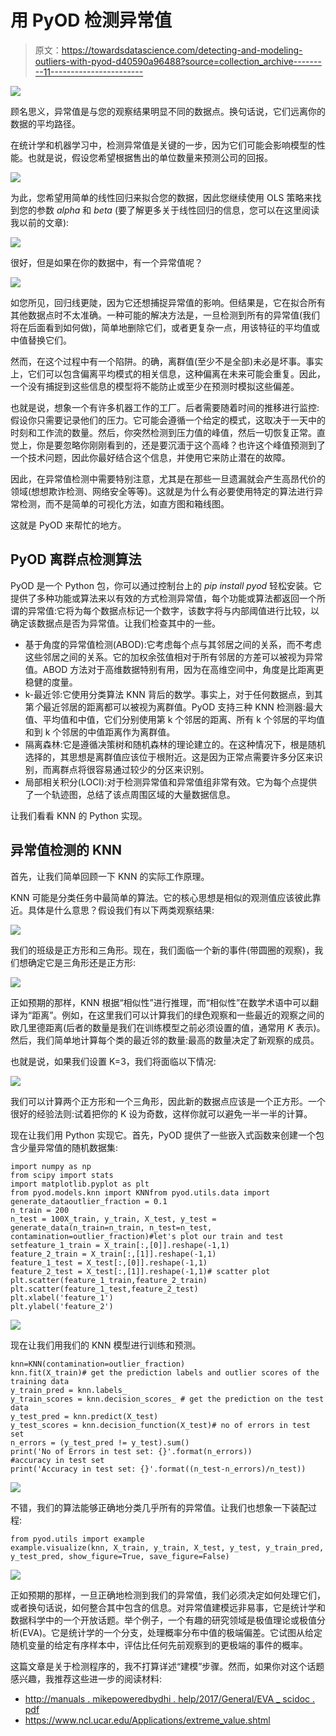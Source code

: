# 用 PyOD 检测异常值

> 原文：<https://towardsdatascience.com/detecting-and-modeling-outliers-with-pyod-d40590a96488?source=collection_archive---------11----------------------->

![](img/2259c55ff71e37f5ff90d404da87993c.png)

顾名思义，异常值是与您的观察结果明显不同的数据点。换句话说，它们远离你的数据的平均路径。

在统计学和机器学习中，检测异常值是关键的一步，因为它们可能会影响模型的性能。也就是说，假设您希望根据售出的单位数量来预测公司的回报。

![](img/c5044e072888e7b52f94399ef6078c10.png)

为此，您希望用简单的线性回归来拟合您的数据，因此您继续使用 OLS 策略来找到您的参数 *alpha* 和 *beta* (要了解更多关于线性回归的信息，您可以在这里阅读我以前的文章):

![](img/2efe7ece9d5f404545514555f78868ad.png)

很好，但是如果在你的数据中，有一个异常值呢？

![](img/2b022a6b731f170b05bbeb5d054d5093.png)

如您所见，回归线更陡，因为它还想捕捉异常值的影响。但结果是，它在拟合所有其他数据点时不太准确。一种可能的解决方法是，一旦检测到所有的异常值(我们将在后面看到如何做)，简单地删除它们，或者更复杂一点，用该特征的平均值或中值替换它们。

然而，在这个过程中有一个陷阱。的确，离群值(至少不是全部)未必是坏事。事实上，它们可以包含偏离平均模式的相关信息，这种偏离在未来可能会重复。因此，一个没有捕捉到这些信息的模型将不能防止或至少在预测时模拟这些偏差。

也就是说，想象一个有许多机器工作的工厂。后者需要随着时间的推移进行监控:假设你只需要记录他们的压力。它可能会遵循一个给定的模式，这取决于一天中的时刻和工作流的数量。然后，你突然检测到压力值的峰值，然后一切恢复正常。直觉上，你是要忽略你刚刚看到的，还是要沉湎于这个高峰？也许这个峰值预测到了一个技术问题，因此你最好结合这个信息，并使用它来防止潜在的故障。

因此，在异常值检测中需要特别注意，尤其是在那些一旦遗漏就会产生高昂代价的领域(想想欺诈检测、网络安全等等)。这就是为什么有必要使用特定的算法进行异常检测，而不是简单的可视化方法，如直方图和箱线图。

这就是 PyOD 来帮忙的地方。

## PyOD 离群点检测算法

PyOD 是一个 Python 包，你可以通过控制台上的 *pip install pyod* 轻松安装。它提供了多种功能或算法来以有效的方式检测异常值，每个功能或算法都返回一个所谓的异常值:它将为每个数据点标记一个数字，该数字将与内部阈值进行比较，以确定该数据点是否为异常值。让我们检查其中的一些。

*   基于角度的异常值检测(ABOD):它考虑每个点与其邻居之间的关系，而不考虑这些邻居之间的关系。它的加权余弦值相对于所有邻居的方差可以被视为异常值。ABOD 方法对于高维数据特别有用，因为在高维空间中，角度是比距离更稳健的度量。
*   k-最近邻:它使用分类算法 KNN 背后的数学。事实上，对于任何数据点，到其第*个*最近邻居的距离都可以被视为离群值。PyOD 支持三种 KNN 检测器:最大值、平均值和中值，它们分别使用第 k 个邻居的距离、所有 k 个邻居的平均值和到 k 个邻居的中值距离作为离群值。
*   隔离森林:它是遵循决策树和随机森林的理论建立的。在这种情况下，根是随机选择的，其思想是离群值应该位于根附近。这是因为正常点需要许多分区来识别，而离群点将很容易通过较少的分区来识别。
*   局部相关积分(LOCI):对于检测异常值和异常值组非常有效。它为每个点提供了一个轨迹图，总结了该点周围区域的大量数据信息。

让我们看看 KNN 的 Python 实现。

## 异常值检测的 KNN

首先，让我们简单回顾一下 KNN 的实际工作原理。

KNN 可能是分类任务中最简单的算法。它的核心思想是相似的观测值应该彼此靠近。具体是什么意思？假设我们有以下两类观察结果:

![](img/f55890eca1f3da79a04e43f68a6bf958.png)

我们的班级是正方形和三角形。现在，我们面临一个新的事件(带圆圈的观察)，我们想确定它是三角形还是正方形:

![](img/0171b16cbe1976eff25fc236b92b6e76.png)

正如预期的那样，KNN 根据“相似性”进行推理，而“相似性”在数学术语中可以翻译为“距离”。例如，在这里我们可以计算我们的绿色观察和一些最近的观察之间的欧几里德距离(后者的数量是我们在训练模型之前必须设置的值，通常用 *K* 表示)。然后，我们简单地计算每个类的最近邻的数量:最高的数量决定了新观察的成员。

也就是说，如果我们设置 K=3，我们将面临以下情况:

![](img/cb4929dfca1ae58a771b4830b043dc9d.png)

我们可以计算两个正方形和一个三角形，因此新的数据点应该是一个正方形。一个很好的经验法则:试着把你的 K 设为奇数，这样你就可以避免一半一半的计算。

现在让我们用 Python 实现它。首先，PyOD 提供了一些嵌入式函数来创建一个包含少量异常值的随机数据集:

```
import numpy as np
from scipy import stats
import matplotlib.pyplot as plt
from pyod.models.knn import KNNfrom pyod.utils.data import generate_dataoutlier_fraction = 0.1  
n_train = 200 
n_test = 100X_train, y_train, X_test, y_test = generate_data(n_train=n_train, n_test=n_test, contamination=outlier_fraction)#let's plot our train and test setfeature_1_train = X_train[:,[0]].reshape(-1,1)
feature_2_train = X_train[:,[1]].reshape(-1,1)
feature_1_test = X_test[:,[0]].reshape(-1,1)
feature_2_test = X_test[:,[1]].reshape(-1,1)# scatter plot 
plt.scatter(feature_1_train,feature_2_train)
plt.scatter(feature_1_test,feature_2_test)
plt.xlabel('feature_1')
plt.ylabel('feature_2')
```

![](img/634c9b7437bc0ec07f8fd02f464c6896.png)

现在让我们用我们的 KNN 模型进行训练和预测。

```
knn=KNN(contamination=outlier_fraction)
knn.fit(X_train)# get the prediction labels and outlier scores of the training data
y_train_pred = knn.labels_  
y_train_scores = knn.decision_scores_ # get the prediction on the test data
y_test_pred = knn.predict(X_test)  
y_test_scores = knn.decision_function(X_test)# no of errors in test set
n_errors = (y_test_pred != y_test).sum()
print('No of Errors in test set: {}'.format(n_errors))
#accuracy in test set
print('Accuracy in test set: {}'.format((n_test-n_errors)/n_test))
```

![](img/6c7acf9c4421013f2effe3723052c143.png)

不错，我们的算法能够正确地分类几乎所有的异常值。让我们也想象一下装配过程:

```
from pyod.utils import example
example.visualize(knn, X_train, y_train, X_test, y_test, y_train_pred, y_test_pred, show_figure=True, save_figure=False)
```

![](img/b6668cf70df10b956805d102555fd092.png)

正如预期的那样，一旦正确地检测到我们的异常值，我们必须决定如何处理它们，或者换句话说，如何整合其中包含的信息。对异常值建模远非易事，它是统计学和数据科学中的一个开放话题。举个例子，一个有趣的研究领域是极值理论或极值分析(EVA)。它是统计学的一个分支，处理概率分布中值的极端偏差。它试图从给定随机变量的给定有序样本中，评估比任何先前观察到的更极端的事件的概率。

这篇文章是关于检测程序的，我不打算详述“建模”步骤。然而，如果你对这个话题感兴趣，我推荐这些进一步的阅读材料:

*   [http://manuals . mikepoweredbydhi . help/2017/General/EVA _ scidoc . pdf](http://manuals.mikepoweredbydhi.help/2017/General/EVA_SciDoc.pdf)
*   https://www.ncl.ucar.edu/Applications/extreme_value.shtml